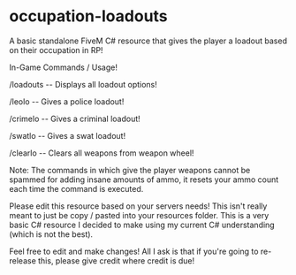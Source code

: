 # occupation-loadouts
A basic standalone FiveM C# resource that gives the player a loadout based on their occupation in RP!

In-Game Commands / Usage!

/loadouts -- Displays all loadout options!

/leolo -- Gives a police loadout!

/crimelo -- Gives a criminal loadout!

/swatlo -- Gives a swat loadout!

/clearlo -- Clears all weapons from weapon wheel!

Note: The commands in which give the player weapons cannot be spammed for adding insane amounts of ammo, it resets your ammo count each time the command is executed.

Please edit this resource based on your servers needs! This isn't really meant to just be copy / pasted into your resources folder. This is a very basic C# resource I decided to make using my current C# understanding (which is not the best). 

Feel free to edit and make changes! All I ask is that if you're going to re-release this, please give credit where credit is due!

